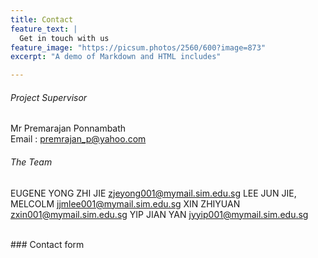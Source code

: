 ```yaml
---
title: Contact
feature_text: |
  Get in touch with us
feature_image: "https://picsum.photos/2560/600?image=873"
excerpt: "A demo of Markdown and HTML includes"

---
```

###### Project Supervisor 
Mr Premarajan Ponnambath<br>
Email : 
premrajan_p@yahoo.com

###### The Team

EUGENE YONG ZHI JIE
zjeyong001@mymail.sim.edu.sg
LEE JUN JIE, MELCOLM
jjmlee001@mymail.sim.edu.sg
XIN ZHIYUAN
zxin001@mymail.sim.edu.sg
YIP JIAN YAN
jyyip001@mymail.sim.edu.sg

<br>
### Contact form
